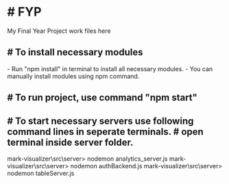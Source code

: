 
<h1># FYP</h1>
My Final Year Project work files here

<h2># To install necessary modules</h2>
- Run "npm install" in terminal to install all necessary modules.
- You can manually install modules using npm command.

<h2># To run project, use command "npm start"</h2>

<h2>
# To start necessary servers use following command lines in seperate terminals.
# open terminal inside server folder.
</h2>
mark-visualizer\src\server> nodemon analytics_server.js
mark-visualizer\src\server> nodemon authBackend.js
mark-visualizer\src\server> nodemon tableServer.js
